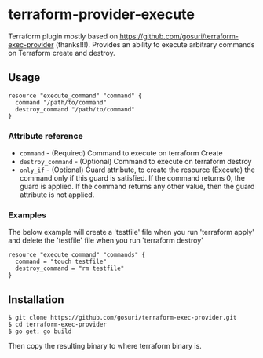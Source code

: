 # terraform-provider-execute

Terraform plugin mostly based on https://github.com/gosuri/terraform-exec-provider (thanks!!!). Provides an ability to execute arbitrary commands on Terraform create and destroy.

## Usage

    resource "execute_command" "command" {
      command "/path/to/command"
      destroy_command "/path/to/command"
    }

### Attribute reference

* `command` - (Required) Command to execute on terraform Create
* `destroy_command` - (Optional) Command to execute on terraform destroy
* `only_if` - (Optional) Guard attribute, to create the resource (Execute) the command only if this guard is satisfied. If the command returns 0, the guard is applied. If the command returns any other value, then the guard attribute is not applied.


### Examples

The below example will create a 'testfile' file when you run 'terraform apply' and delete the 'testfile' file when you run 'terraform destroy'

    resource "execute_command" "commands" {
      command = "touch testfile"
      destroy_command = "rm testfile"
    }

## Installation

    $ git clone https://github.com/gosuri/terraform-exec-provider.git
    $ cd terraform-exec-provider
    $ go get; go build

Then copy the resulting binary to where terraform binary is.
